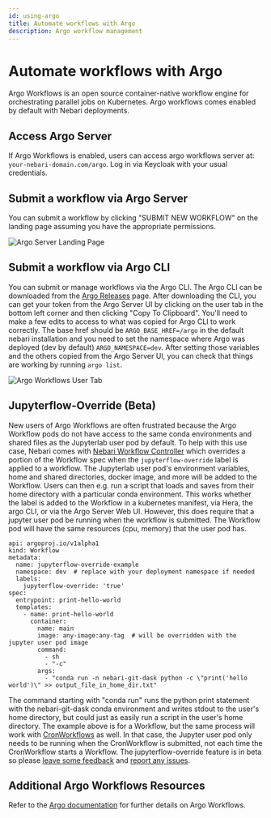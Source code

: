 ```yaml
---
id: using-argo
title: Automate workflows with Argo
description: Argo workflow management
---
```


# Automate workflows with Argo

Argo Workflows is an open source container-native workflow engine for orchestrating parallel jobs on Kubernetes. Argo
workflows comes enabled by default with Nebari deployments.

## Access Argo Server

If Argo Workflows is enabled, users can access argo workflows server at: `your-nebari-domain.com/argo`. Log in via
Keycloak with your usual credentials.

## Submit a workflow via Argo Server

You can submit a workflow by clicking "SUBMIT NEW WORKFLOW" on the landing page assuming you have the appropriate
permissions.

![Argo Server Landing Page](/img/tutorials/argo_server_landing_page.png)

## Submit a workflow via Argo CLI

You can submit or manage workflows via the Argo CLI. The Argo CLI can be downloaded from the
[Argo Releases](https://github.com/argoproj/argo-workflows/releases) page. After downloading the CLI, you can get your
token from the Argo Server UI by clicking on the user tab in the bottom left corner and then clicking "Copy To
Clipboard". You'll need to make a few edits to access to what was copied for Argo CLI to work correctly. The base href
should be `ARGO_BASE_HREF=/argo` in the default nebari installation and you need to set the namespace where Argo was
deployed (dev by default) `ARGO_NAMESPACE=dev`. After setting those variables and the others copied from the Argo Server
UI, you can check that things are working by running `argo list`.

![Argo Workflows User Tab](/img/tutorials/argo_workflows_user_tab.png)

## Jupyterflow-Override (Beta)

New users of Argo Workflows are often frustrated because the Argo Workflow pods do not have access to the same conda environments and shared files as the Jupyterlab user pod by default. To help with this use case, Nebari comes with [Nebari Workflow Controller](https://github.com/nebari-dev/nebari-workflow-controller) which overrides a portion of the Workflow spec when the
`jupyterflow-override` label is applied to a workflow. The Jupyterlab user pod's environment variables, home and shared directories, docker image, and more will be added to the Workflow. Users can then e.g. run a script that loads and saves from their home directory with a particular conda environment. This works whether the label is added to the Workflow in a kubernetes manifest, via Hera, the argo CLI, or via the Argo Server Web UI. However, this does require that a jupyter user pod be running when the workflow is submitted. The Workflow pod will have the same resources (cpu, memory) that the user pod has.

```
api: argoproj.io/v1alpha1
kind: Workflow
metadata:
  name: jupyterflow-override-example
  namespace: dev  # replace with your deployment namespace if needed
  labels:
    jupyterflow-override: 'true'
spec:
  entrypoint: print-hello-world
  templates:
    - name: print-hello-world
      container:
        name: main
        image: any-image:any-tag  # will be overridden with the jupyter user pod image
        command:
          - sh
          - "-c"
        args:
          - "conda run -n nebari-git-dask python -c \"print('hello world')\" >> output_file_in_home_dir.txt"
```

The command starting with "conda run" runs the python print statement with the nebari-git-dask conda environment and writes stdout to the user's home directory, but could just as easily run a script in the user's home directory. The example above is for a Workflow, but the same process will work with [CronWorkflows](https://argoproj.github.io/argo-workflows/cron-workflows/) as well. In that case, the Jupyter user pod only needs to be running when the CronWorkflow is submitted, not each time the CronWorkflow starts a Workflow. The jupyterflow-override feature is in beta so please [leave some feedback](https://github.com/nebari-dev/nebari-workflow-controller/discussions) and [report any issues](https://github.com/nebari-dev/nebari-workflow-controller/issues).

## Additional Argo Workflows Resources

Refer to the [Argo documentation](https://argoproj.github.io/argo-workflows/) for further details on Argo Workflows.
